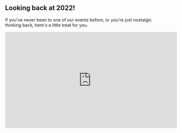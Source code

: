 ## Looking back at 2022!

If you've never been to one of our events before, or you're just nostalgic thinking back, here's a little treat for you.

<iframe
    aria-label="JSHeroes After Movie"
    title="JSHeroes After Movie"
    width="560"
    height="315"
    src="https://www.youtube.com/embed/jdr9eQGq97g"
    frameBorder="0"
    allow="autoplay; encrypted-media"
    allowFullScreen
/>

Looking forward to seeing you all back in Cluj, on the 18th and 19th of May 2023!

You can find all the recorded talks on our youtube channel: 2022 playlist
